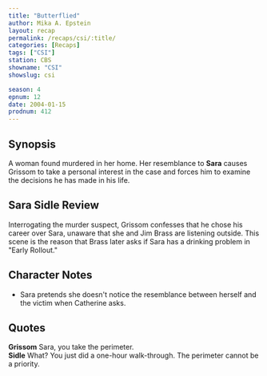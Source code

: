 ```yaml
---
title: "Butterflied"
author: Mika A. Epstein
layout: recap
permalink: /recaps/csi/:title/
categories: [Recaps]
tags: ["CSI"]
station: CBS
showname: "CSI"
showslug: csi

season: 4
epnum: 12
date: 2004-01-15
prodnum: 412  
---
```


## Synopsis

A woman found murdered in her home. Her resemblance to **Sara** causes Grissom to take a personal interest in the case and forces him to examine the decisions he has made in his life.

## Sara Sidle Review

Interrogating the murder suspect, Grissom confesses that he chose his career over Sara, unaware that she and Jim Brass are listening outside. This scene is the reason that Brass later asks if Sara has a drinking problem in "Early Rollout."

## Character Notes

* Sara pretends she doesn't notice the resemblance between herself and the victim when Catherine asks.

## Quotes

**Grissom** Sara, you take the perimeter.  
**Sidle** What? You just did a one-hour walk-through. The perimeter cannot be a priority.